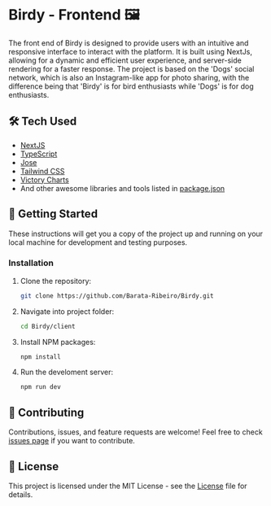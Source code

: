 # Birdy - Frontend 🖼️

The front end of Birdy is designed to provide users with an intuitive and
responsive interface to interact with the platform. It is built using NextJs,
allowing for a dynamic and efficient user experience, and server-side rendering
for a faster response. The project is based on the 'Dogs' social network, which
is also an Instagram-like app for photo sharing, with the difference being that
'Birdy' is for bird enthusiasts while 'Dogs' is for dog enthusiasts.

## 🛠️ Tech Used

- [NextJS](https://nextjs.org/)
- [TypeScript](https://www.typescriptlang.org/)
- [Jose](https://github.com/panva/jose)
- [Tailwind CSS](https://tailwindcss.com/)
- [Victory Charts](https://formidable.com/open-source/victory/)
- And other awesome libraries and tools listed in
    [package.json](./package.json)

## 🚀 Getting Started

These instructions will get you a copy of the project up and running on your
local machine for development and testing purposes.

### Installation

1. Clone the repository:

    ```bash
    git clone https://github.com/Barata-Ribeiro/Birdy.git
    ```

2. Navigate into project folder:

    ```bash
    cd Birdy/client
    ```

3. Install NPM packages:

    ```bash
    npm install
    ```

4. Run the develoment server:

    ```bash
    npm run dev
    ```

## 🤝 Contributing

Contributions, issues, and feature requests are welcome! Feel free to check
[issues page](https://github.com/Barata-Ribeiro/Birdy/issues) if you want to
contribute.

## 📄 License

This project is licensed under the MIT License - see the
[License](https://github.com/Barata-Ribeiro/Birdy/blob/main/LICENSE) file for
details.

